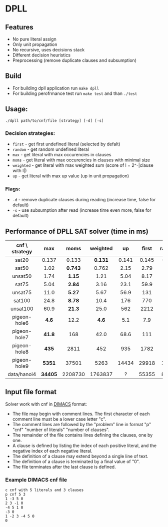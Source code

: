 # DPLL
## Features
* No pure literal assign
* Only unit propagation
* No recursive, uses decisions stack
* Different decision heuristics
* Preprocessing (remove duplicate clauses and subsumption)

## Build
* For building dpll application run `make dpll`
* For building perofrmance test run `make test` and than `./test`

## Usage:
`./dpll path/to/cnf/file [strategy] [-d] [-s]`

### Decision strategies:
* `first` - get first undefined literal (selected by defalt)
* `random` - get random undefined literal
* `max` - get literal with max occurencies in clauses
* `moms` - get literal with max occurencies in clauses with minimal size
* `weighted` - get literal with max weighted sum (score of l = 2^-|clause with l|)
* `up` - get literal with max up value (up in unit propagation)

### Flags:
* `-d` - remove duplicate clauses during reading (increase time, false for default)
* `-s` - use subsumption after read (increase time even more, false for default)

## Performance of DPLL SAT solver (time in ms)
| cnf \ strategy |     max |    moms |weighted |      up |   first |  random |
|       :-:      |     :-: |     :-: |     :-: |     :-: |     :-: |     :-: |
|          sat20 |   0.137 |   0.133 |   **0.131** |   0.141 |   0.145 |    0.142 |
|          sat50 |    1.02 | **0.743** |    0.762 |    2.15 |    2.79 |     3.34 |
|        unsat50 |    1.74 |  **1.15** |    1.21 |    5.04 |    8.17 |     8.7 |
|          sat75 |    5.04 |  **2.84** |    3.16 |    23.1 |    59.9 |    55.7 |
|        unsat75 |    11.0 |  **5.27** |    5.67 |    56.9 |     131 |     150 |
|         sat100 |    24.8 |  **8.78** |    10.4 |     176 |     770 |     837 |
|       unsat100 |    60.9 |  **21.3** |    25.0 |     562 | 2212 | 2431 |
|   pigeon-hole6 | **4.6** |    12.2 | **4.6** |     5.1 |     7.9 |     6.0 |
|   pigeon-hole7 | **41.8** |     168 |    42.0 |    68.6 |     111 |    77.4 |
|   pigeon-hole8 | **435** |    2811 |     452 |     935 |    1782 |    1243 |
|   pigeon-hole9 | **5351** | 37501 | 5263 | 14434 | 29918 | 18209 |
|    data/hanoi4 | **34405** | 2208730 |  1763837 |       ? |   55355 | 84937 |


## Input file format
Solver work with cnf in <a href="https://people.sc.fsu.edu/~jburkardt/data/cnf/cnf.html">DIMACS</a> format:

* The file may begin with comment lines. The first character of each comment line must be a lower case letter "c".
* The comment lines are followed by the "problem" line in format "p" "cnf" "number of literals" "number of clauses".
* The remainder of the file contains lines defining the clauses, one by one.
* A clause is defined by listing the index of each positive literal, and the negative index of each negative literal.
* The definition of a clause may extend beyond a single line of text.
* The definition of a clause is terminated by a final value of "0".
* The file terminates after the last clause is defined.

### Example DIMACS cnf file
```
c cnf with 5 literals and 3 clauses
p cnf 5 3
1 -3 5 0
2 3 -1 0
-4 5 1 0
-3 0
1 -2 3 -4 5 0
0
```
